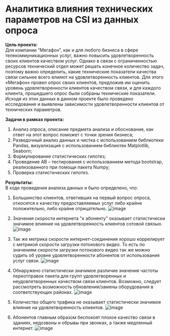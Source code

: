 # Аналитика влияния технических параметров на CSI из данных опроса
**Цель проекта:**
&nbsp;&nbsp;&nbsp;&nbsp;
<br>
Для компании “Мегафон”, как и для любого бизнеса в сфере телекоммуникационных услуг, важно повысить удовлетворенность своих клиентов качеством услуг. Однако в связи с ограниченностью ресурсов технический отдел может решать конечное количество задач, поэтому важно определить, какие технические показатели качества связи сильнее всего влияют на удовлетворенность клиентов. Для этого «Мегафон» провел опрос своих клиентов, предложив им оценить уровень удовлетворенности клиентов качеством связи, и для каждого клиента, прошедшего опрос были собраны технические показатели. <br>
Исходя из этих данных в данном проекте было проведено исследование и выявлены зависимости удовлетворенности клиентов от технических параметров.
 

**Задачи в рамках проекта:**
&nbsp;&nbsp;&nbsp;&nbsp;
<br>
1.	Анализ опроса, описание предмета анализа и обоснование, как ответ на этот вопрос поможет с точки зрения бизнеса;
2.	Разведочный анализ данных и чистка с использованием библиотеки Pandas, визуализация с использованием библиотек Matplotlib, Seaborn;
3.	Формулирование статистических гипотез;
4.	Проведение AB – тестирования с использованием метода bootstrap, реализованного при помощи пакета Numpy;
5.	Проверка статистических гипотез. 


 
**Результаты:**
&nbsp;&nbsp;&nbsp;&nbsp;
<br>
В ходе проведения анализа данных и было определено, что:

1.	Большинство клиентов, ответивших на первый вопрос опроса, относятся к качеству предоставляемых услуг либо крайне положительно, либо крайне отрицательно.
![image](https://github.com/MTiuD/Megafon-survey-analytics/assets/142752444/bc749263-42aa-4640-a008-d3611c8ddbb7)

2.	Значения скорости интернета "к абоненту" оказывает статистически значимое влияние на удовлетворенность клиентов сотовой связью.
![image](https://github.com/MTiuD/Megafon-survey-analytics/assets/142752444/78ff1894-0099-4742-b236-478a8f042cc4)

3.	Так же метрика скорости интернет-соединения хорошо коррелирует с метрикой скорости загрузки потокового видео. То есть по значениям скорости загрузки потокового видео так же можно судить об уровне удовлетворенности абонентов от использования услуг связи.
![image](https://github.com/MTiuD/Megafon-survey-analytics/assets/142752444/4ea11d7e-3474-4b4c-97b5-f011d3fac71c)

4.	Обнаружено статистически значимое различие значения частоты переотправок пакета для групп удовлетворенных и неудовлетворенных качеством связи клиентов. Возможно, следует рассмотреть возможность обновления/замены оборудования в соответствующих районах.
![image](https://github.com/MTiuD/Megafon-survey-analytics/assets/142752444/b6031efb-b47e-4a0e-b744-0f4b1c7c4787)

5.	Количество общего трафика не оказывает статистически значимое влияние на удовлетворенность клиентов.
![image](https://github.com/MTiuD/Megafon-survey-analytics/assets/142752444/f2115eb5-b83b-404e-a569-1b090136081d)
	
6.	Абонентов главным образом беспокоят плохое качество связи в зданиях, недозвоны и обрывы при звонках, а также медленный интернет.
![image](https://github.com/MTiuD/Megafon-survey-analytics/assets/142752444/613b2514-e392-4971-9656-56d58070ae3f)




<br><br> 
